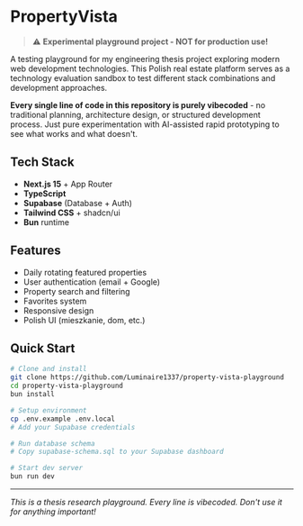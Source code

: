 # PropertyVista

> ⚠️ **Experimental playground project - NOT for production use!**

A testing playground for my engineering thesis project exploring modern web development technologies. This Polish real estate platform serves as a technology evaluation sandbox to test different stack combinations and development approaches.

**Every single line of code in this repository is purely vibecoded** - no traditional planning, architecture design, or structured development process. Just pure experimentation with AI-assisted rapid prototyping to see what works and what doesn't.

## Tech Stack

- **Next.js 15** + App Router
- **TypeScript**
- **Supabase** (Database + Auth)
- **Tailwind CSS** + shadcn/ui
- **Bun** runtime

## Features

- Daily rotating featured properties
- User authentication (email + Google)
- Property search and filtering
- Favorites system
- Responsive design
- Polish UI (mieszkanie, dom, etc.)

## Quick Start

```bash
# Clone and install
git clone https://github.com/Luminaire1337/property-vista-playground
cd property-vista-playground
bun install

# Setup environment
cp .env.example .env.local
# Add your Supabase credentials

# Run database schema
# Copy supabase-schema.sql to your Supabase dashboard

# Start dev server
bun run dev
```

---

_This is a thesis research playground. Every line is vibecoded. Don't use it for anything important!_
